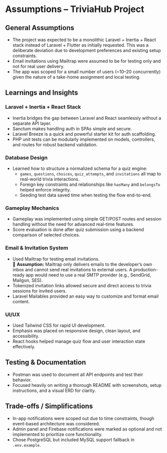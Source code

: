 # Assumptions – TriviaHub Project

## General Assumptions

- The project was expected to be a monolithic Laravel + Inertia + React stack instead of Laravel + Flutter as initially requested. This was a deliberate deviation due to development preferences and existing setup constraints.
- Email invitations using Mailtrap were assumed to be for testing only and not for real user delivery.
- The app was scoped for a small number of users (~10–20 concurrently) given the nature of a take-home assignment and local testing.

## Learnings and Insights

### Laravel + Inertia + React Stack

- Inertia bridges the gap between Laravel and React seamlessly without a separate API layer.
- Sanctum makes handling auth in SPAs simple and secure.
- Laravel Breeze is a quick and powerful starter kit for auth scaffolding.
- PHP unit tests can be modularly implemented on models, controllers, and routes for robust backend validation.

### Database Design

- Learned how to structure a normalized schema for a quiz engine:
    - `games`, `questions`, `choices`, `quiz_attempts`, and `invitations` all map to real-world trivia interactions.
    - Foreign key constraints and relationships like `hasMany` and `belongsTo` helped enforce integrity.
    - Seeding test data saved time when testing the flow end-to-end.

### Gameplay Mechanics

- Gameplay was implemented using simple GET/POST routes and session handling without the need for advanced real-time features.
- Score evaluation is done after quiz submission using a backend comparison of selected choices.

### Email & Invitation System

- Used Mailtrap for testing email invitations.  
  📌 **Assumption:** Mailtrap only delivers emails to the developer’s own inbox and cannot send real invitations to external users. A production-ready app would need to use a real SMTP provider (e.g., SendGrid, Mailgun, SES).
- Tokenized invitation links allowed secure and direct access to trivia sessions for invited users.
- Laravel Mailables provided an easy way to customize and format email content.

### UI/UX

- Used Tailwind CSS for rapid UI development.
- Emphasis was placed on responsive design, clean layout, and accessibility.
- React hooks helped manage quiz flow and user interaction state effectively.

## Testing & Documentation

- Postman was used to document all API endpoints and test their behavior.
- Focused heavily on writing a thorough README with screenshots, setup instructions, and a visual ERD for clarity.

## Trade-offs / Simplifications

- In-app notifications were scoped out due to time constraints, though event-based architecture was considered.
- Admin panel and Firebase notifications were marked as optional and not implemented to prioritize core functionality.
- Chose PostgreSQL but included MySQL support fallback in `.env.example`.
